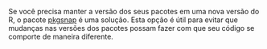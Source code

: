 Se você precisa manter a versão dos seus pacotes em uma nova versão do R, o pacote [pkgsnap](https://github.com/MangoTheCat/pkgsnap) é uma solução. Esta opção é útil para evitar que mudanças nas versões dos pacotes possam fazer com que seu código se comporte de maneira diferente.
